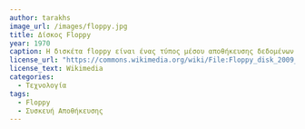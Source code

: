 ```yaml
---
author: tarakhs
image_url: /images/floppy.jpg
title: Δίσκος Floppy
year: 1970
caption: Η δισκέτα floppy είναι ένας τύπος μέσου αποθήκευσης δεδομένων που χρησιμοποιείται από τις αρχές της δεκαετίας του 1970. Είναι ένας μικρός, φορητός δίσκος που στεγάζεται σε μια προστατευτική πλαστική θήκη (εξ' ού και "floppy") και περιέχει μια μαγνητική επίστρωση που χρησιμοποιείται για την αποθήκευση δεδομένων. Οι δισκέτες έχουν καταστεί σε μεγάλο βαθμό απαρχαιωμένες λόγω της ανάπτυξης άλλων μέσων αποθήκευσης, όπως οι μονάδες USB και τα CD-ROM. Παρ' όλα αυτά, παραμένουν ένα από τα πιο αναγνωρίσιμα αντικείμενα συσχετιζόμενα με τους υπολογιστές.
license_url: "https://commons.wikimedia.org/wiki/File:Floppy_disk_2009_G1.jpg"
license_text: Wikimedia 
categories:
  - Τεχνολογία
tags:
  - Floppy
  - Συσκευή Αποθήκευσης
---
```

